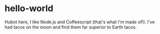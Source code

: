 # hello-world


Hubot here, I like Node.js and Coffeescript (that's what I'm made of!).
I've had tacos on the moon and find them far superior to Earth tacos.
